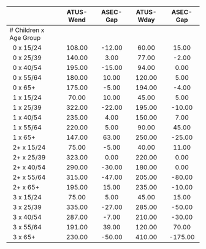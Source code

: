 
|                      |    ATUS-Wend |     ASEC-Gap |    ATUS-Wday |     ASEC-Gap |
| -------------------- | :----------: | :----------: | :----------: | :----------: |
| # Children x Age Group |              |              |              |              |
| &nbsp;&nbsp;0 x 15/24 |       108.00 |       -12.00 |        60.00 |        15.00 |
| &nbsp;&nbsp;0 x 25/39 |       140.00 |         3.00 |        77.00 |        -2.00 |
| &nbsp;&nbsp;0 x 40/54 |       195.00 |       -15.00 |        94.00 |         0.00 |
| &nbsp;&nbsp;0 x 55/64 |       180.00 |        10.00 |       120.00 |         5.00 |
| &nbsp;&nbsp;0 x 65+  |       175.00 |        -5.00 |       194.00 |        -4.00 |
| &nbsp;&nbsp;1 x 15/24 |        70.00 |        10.00 |        45.00 |         5.00 |
| &nbsp;&nbsp;1 x 25/39 |       322.00 |       -22.00 |       195.00 |       -10.00 |
| &nbsp;&nbsp;1 x 40/54 |       235.00 |         4.00 |       150.00 |         7.00 |
| &nbsp;&nbsp;1 x 55/64 |       220.00 |         5.00 |        90.00 |        45.00 |
| &nbsp;&nbsp;1 x 65+  |       147.00 |        63.00 |       250.00 |       -25.00 |
| &nbsp;&nbsp;2+ x 15/24 |        75.00 |        -5.00 |        40.00 |        11.00 |
| &nbsp;&nbsp;2+ x 25/39 |       323.00 |         0.00 |       220.00 |         0.00 |
| &nbsp;&nbsp;2+ x 40/54 |       290.00 |       -30.00 |       180.00 |         0.00 |
| &nbsp;&nbsp;2+ x 55/64 |       315.00 |       -47.00 |       205.00 |       -80.00 |
| &nbsp;&nbsp;2+ x 65+ |       195.00 |        15.00 |       235.00 |       -10.00 |
| &nbsp;&nbsp;3 x 15/24 |        75.00 |         5.00 |        45.00 |        15.00 |
| &nbsp;&nbsp;3 x 25/39 |       335.00 |       -27.00 |       285.00 |       -50.00 |
| &nbsp;&nbsp;3 x 40/54 |       287.00 |        -7.00 |       210.00 |       -30.00 |
| &nbsp;&nbsp;3 x 55/64 |       191.00 |        39.00 |       120.00 |        70.00 |
| &nbsp;&nbsp;3 x 65+  |       230.00 |       -50.00 |       410.00 |      -175.00 |


